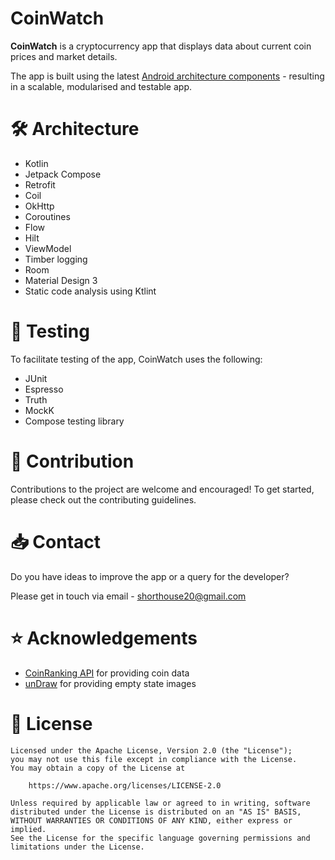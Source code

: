 # CoinWatch
**CoinWatch** is a cryptocurrency app that displays data about current coin prices and market details.

The app is built using the latest [Android architecture components](https://developer.android.com/topic/architecture/recommendations) - resulting in a scalable, modularised and testable app.

# 🛠 Architecture 
- Kotlin
- Jetpack Compose
- Retrofit
- Coil
- OkHttp
- Coroutines
- Flow
- Hilt
- ViewModel
- Timber logging
- Room
- Material Design 3
- Static code analysis using Ktlint

# 🧬 Testing 
To facilitate testing of the app, CoinWatch uses the following:
 - JUnit
 - Espresso
 - Truth
 - MockK
 - Compose testing library

# 🤝 Contribution 
Contributions to the project are welcome and encouraged! To get started, please check out the contributing guidelines.

# 📥 Contact 
Do you have ideas to improve the app or a query for the developer?

Please get in touch via email - shorthouse20@gmail.com

# ⭐ Acknowledgements
 - [CoinRanking API](https://developers.coinranking.com/api) for providing coin data
 - [unDraw](https://undraw.co/illustrations) for providing empty state images

# 🔖 License
```
Licensed under the Apache License, Version 2.0 (the "License");
you may not use this file except in compliance with the License.
You may obtain a copy of the License at

    https://www.apache.org/licenses/LICENSE-2.0

Unless required by applicable law or agreed to in writing, software
distributed under the License is distributed on an "AS IS" BASIS,
WITHOUT WARRANTIES OR CONDITIONS OF ANY KIND, either express or implied.
See the License for the specific language governing permissions and
limitations under the License.
```
